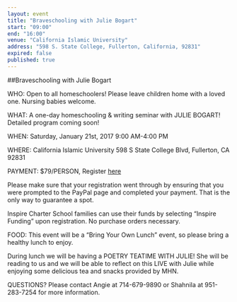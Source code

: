 ```yaml
---
layout: event
title: "Braveschooling with Julie Bogart"
start: "09:00"
end: "16:00"
venue: "California Islamic University"
address: "598 S. State College, Fullerton, California, 92831"
expired: false
published: true
---
```


##Braveschooling with Julie Bogart

WHO:
Open to all homeschoolers! Please leave children home with a loved one. Nursing babies welcome.

WHAT:
A one-day homeschooling & writing seminar with JULIE BOGART! Detailed program coming soon!

WHEN: 
Saturday, January 21st, 2017
9:00 AM-4:00 PM

WHERE: 
California Islamic University
598 S State College Blvd, Fullerton, CA 92831

PAYMENT: 
$79/PERSON, Register [here](https://form.jotform.com/63160503697154)

Please make sure that your registration went through by ensuring that you were prompted to the PayPal page and completed your payment. That is the only way to guarantee a spot.

Inspire Charter School families can use their funds by selecting “Inspire Funding” upon registration. No purchase orders necessary.

FOOD:
This event will be a “Bring Your Own Lunch” event, so please bring a healthy lunch to enjoy.

During lunch we will be having a POETRY TEATIME WITH JULIE! She will be reading to us and we will be able to reflect on this LIVE with Julie while enjoying some delicious tea and snacks provided by MHN.

QUESTIONS?
Please contact Angie at 714-679-9890 or Shahnila at 951-283-7254 for more information.
